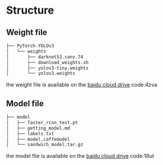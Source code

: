 # Structure
## Weight file
```bash
├── PyTorch-YOLOv3
│   └── weights
│       ├── darknet53.conv.74
│       ├── download_weights.sh
│       ├── yolov3-tiny.weights
│       └── yolov3.weights
```
the weight file is available on the [baidu cloud drive](https://pan.baidu.com/s/1KdbwUU4fgpG_ywDsWkB3iw) code:4zva

## Model file
```bash
├── model
│   ├── faster_rcnn_test.pt
│   ├── getting_model.md
│   ├── labels.txt
│   ├── model.caffemodel
│   └── sandwich_model.tar.gz
```
the model file is available on the [baidu cloud drive](https://pan.baidu.com/s/1sS5BZMkhQuT7dAyWhUgPkQ) code:18ut
